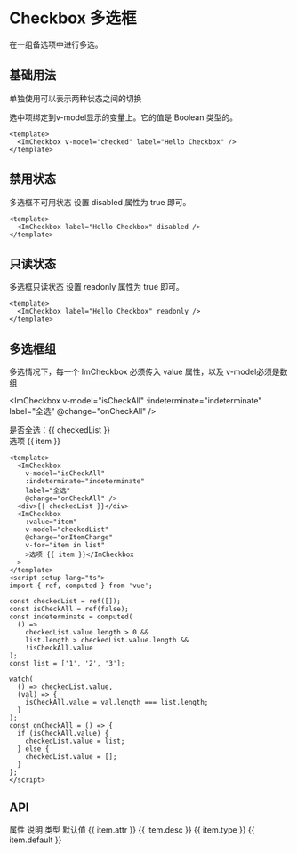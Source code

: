 # Checkbox 多选框

在一组备选项中进行多选。

<script setup lang="ts">
import { ref, computed,watch } from 'vue';

const checked = ref(true);
const checkedList = ref([]);
const isCheckAll = ref(false);
const indeterminate = computed(
  () =>
    checkedList.value.length > 0 &&
    list.length > checkedList.value.length &&
    !isCheckAll.value
);
const list = ['1', '2', '3'];

watch(()=>checkedList.value,(val)=>{
    isCheckAll.value = val.length === list.length;
})
const onCheckAll = () => {
  if (isCheckAll.value) {
    checkedList.value = list;
  } else {
    checkedList.value = [];
  }
};


// api
const ApiList = [
  {
    attr: 'v-model',
    desc: '绑定值',
    type: 'Boolean',
    default: 'false',
  },
  { attr: 'label', desc: '显示的文本', type: 'String' ,default:'无' },
  { attr: 'disabled', desc: '是否禁用', type: 'Boolean' ,default:'false'},
  { attr: 'readonly', desc: '是否只读', type: 'Boolean' ,default:'false'},
  { attr: 'indeterminate', desc: '是否为半选状态', type: 'Boolean' ,default:'false'},
  { attr: 'change', desc: '状态改变时的回调函数' ,type:'Function',default:'无'},

  { attr: 'name', desc: '原生 name 属性' ,type:'String',default:'无'},
  { attr: 'value', desc: '绑定的值' ,type:'String|Number',default:'无'},
]
</script>

## 基础用法

单独使用可以表示两种状态之间的切换

<ImAlert variant="outlined">
选中项绑定到v-model显示的变量上。它的值是 Boolean 类型的。
</ImAlert>

<ImCheckbox v-model="checked" label="Hello Checkbox" />

```vue
<template>
  <ImCheckbox v-model="checked" label="Hello Checkbox" />
</template>
```

## 禁用状态

多选框不可用状态 设置 disabled 属性为 true 即可。

<ImCheckbox label="Hello Checkbox" disabled />

```vue
<template>
  <ImCheckbox label="Hello Checkbox" disabled />
</template>
```

## 只读状态

多选框只读状态 设置 readonly 属性为 true 即可。

<ImCheckbox label="Hello Checkbox" readonly />

```vue
<template>
  <ImCheckbox label="Hello Checkbox" readonly />
</template>
```

## 多选框组

<ImAlert variant="outlined">
多选情况下，每一个 ImCheckbox 必须传入 value 属性，以及 v-model必须是数组
</ImAlert>

<ImCheckbox
v-model="isCheckAll"
:indeterminate="indeterminate"
label="全选"
@change="onCheckAll" />

  <div>是否全选：{{ checkedList }}</div>
  <ImCheckbox
    :value="item"
    v-model="checkedList"
    v-for="item in list"
    >选项 {{ item }}</ImCheckbox
  >

```vue
<template>
  <ImCheckbox
    v-model="isCheckAll"
    :indeterminate="indeterminate"
    label="全选"
    @change="onCheckAll" />
  <div>{{ checkedList }}</div>
  <ImCheckbox
    :value="item"
    v-model="checkedList"
    @change="onItemChange"
    v-for="item in list"
    >选项 {{ item }}</ImCheckbox
  >
</template>
<script setup lang="ts">
import { ref, computed } from 'vue';

const checkedList = ref([]);
const isCheckAll = ref(false);
const indeterminate = computed(
  () =>
    checkedList.value.length > 0 &&
    list.length > checkedList.value.length &&
    !isCheckAll.value
);
const list = ['1', '2', '3'];

watch(
  () => checkedList.value,
  (val) => {
    isCheckAll.value = val.length === list.length;
  }
);
const onCheckAll = () => {
  if (isCheckAll.value) {
    checkedList.value = list;
  } else {
    checkedList.value = [];
  }
};
</script>
```

## API

<ImTable :border="false" :stript="false" >
  <thead>
    <tr>
      <th>属性</th>
      <th>说明</th>
      <th>类型</th>
      <th>默认值</th>
    </tr>
  </thead>

  <tbody>
    <tr v-for="item in ApiList">
      <td>{{ item.attr }}</td>
      <td>{{ item.desc }}</td>
      <td>{{ item.type }}</td>
      <td>{{ item.default }}</td>
    </tr>
  </tbody>
</ImTable>

<style scoped>

  td,th {
    width: 200px;
  }
</style>
